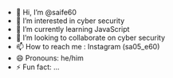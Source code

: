 - 👋 Hi, I’m @saife60
- 👀 I’m interested in cyber security 
- 🌱 I’m currently learning JavaScript 
- 💞️ I’m looking to collaborate on cyber security 
- 📫 How to reach me : Instagram (sa05_e60)
- 😄 Pronouns: he/him
- ⚡ Fun fact: ...

<!---
saife60/saife60 is a ✨ special ✨ repository because its `README.md` (this file) appears on your GitHub profile.
You can click the Preview link to take a look at your changes.
--->
